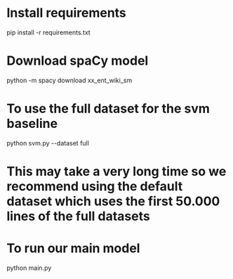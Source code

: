 # Install requirements
pip install -r requirements.txt

# Download spaCy model
python -m spacy download xx_ent_wiki_sm

# To use the full dataset for the svm baseline
python svm.py --dataset full
# This may take a very long time so we recommend using the default dataset which uses the first 50.000 lines of the full datasets

# To run our main model
python main.py

